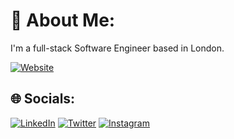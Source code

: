 # 💫 About Me:
I'm a full-stack Software Engineer based in London.

[![Website](https://img.shields.io/badge/website-000000?style=for-the-badge&logo=About.me&logoColor=white)](https://nisiman.com/)
## 🌐 Socials:
[![LinkedIn](https://img.shields.io/badge/LinkedIn-%230077B5.svg?logo=linkedin&logoColor=white)](https://linkedin.com/in/nisiman) [![Twitter](https://img.shields.io/badge/Twitter-%231DA1F2.svg?logo=Twitter&logoColor=white)](https://twitter.com/nisigrit) [![Instagram](https://img.shields.io/badge/Instagram-%23E4405F.svg?logo=Instagram&logoColor=white)](https://instagram.com/nisigrit)

